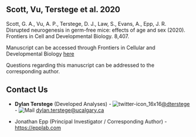 ## Scott, Vu, Terstege et al. 2020

Scott, G. A., Vu, A. P., Terstege, D. J., Law, S., Evans, A., Epp, J. R. Disrupted neurogenesis in germ-free mice: effects of age and sex (2020). Frontiers in Cell and Developmental Biology. 8,407.

Manuscript can be accessed through Frontiers in Cellular and Developmental Biology [here]([https://molecularbrain.biomedcentral.com/articles/10.1186/s13041-022-00926-7](https://www.frontiersin.org/articles/10.3389/fcell.2020.00407/full))


Questions regarding this manuscript can be addressed to the corresponding author.

## Contact Us

- **Dylan Terstege** (Developed Analyses) - ![twitter-icon_16x16](https://user-images.githubusercontent.com/44174532/113163958-e3d3e400-91fd-11eb-8d79-17906d8d3f25.png)[@dterstege](https://twitter.com/dterstege) - ![Mail](https://user-images.githubusercontent.com/44174532/113164412-50e77980-91fe-11eb-9282-dd83852578ce.png)
<dylan.terstege@ucalgary.ca>

- Jonathan Epp (Principal Investigator / Corresponding Author) - https://epplab.com
